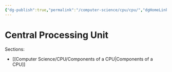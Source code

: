 ```yaml
---
{"dg-publish":true,"permalink":"/computer-science/cpu/cpu/","dgHomeLink":true,"dgPassFrontmatter":false}
---
```



# Central Processing Unit

Sections:
- [[Computer Science/CPU/Components of a CPU|Components of a CPU]]